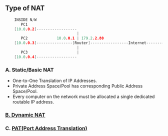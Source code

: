 ## Type of NAT

```c
    INSIDE N/W                                  
       PC1                                            
    [10.0.0.2]------------------                       
                                |                 
       PC2             10.0.0.1 | 179.2.2.80                    
    [10.0.0.3]----------------[Router]-----------------Internet-----------[213.31.80.2]Host4
                                |                  
       PC3                      |                    
    [10.0.0.4]------------------    
```

### A. Static/Basic NAT
- One-to-One Translation of IP Addresses.
- Private Address Space/Pool has corresponding Public Address Space/Pool. 
- Every computer on the network must be allocated a single dedicated routable IP address.

### [B. Dynamic NAT](Dynamic_NAT)


### C. [PAT(Port Address Translation)](PAT)

